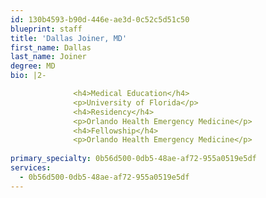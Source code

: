 ```yaml
---
id: 130b4593-b90d-446e-ae3d-0c52c5d51c50
blueprint: staff
title: 'Dallas Joiner, MD'
first_name: Dallas
last_name: Joiner
degree: MD
bio: |2-

              <h4>Medical Education</h4>
              <p>University of Florida</p>
              <h4>Residency</h4>
              <p>Orlando Health Emergency Medicine</p>
              <h4>Fellowship</h4>
              <p>Orlando Health Emergency Medicine</p>
          
primary_specialty: 0b56d500-0db5-48ae-af72-955a0519e5df
services:
  - 0b56d500-0db5-48ae-af72-955a0519e5df
---
```

